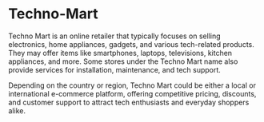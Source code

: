 # Techno-Mart
Techno Mart is an online retailer that typically focuses on selling electronics, home appliances, gadgets, and various tech-related products. They may offer items like smartphones, laptops, televisions, kitchen appliances, and more. Some stores under the Techno Mart name also provide services for installation, maintenance, and tech support.

Depending on the country or region, Techno Mart could be either a local or international e-commerce platform, offering competitive pricing, discounts, and customer support to attract tech enthusiasts and everyday shoppers alike.
